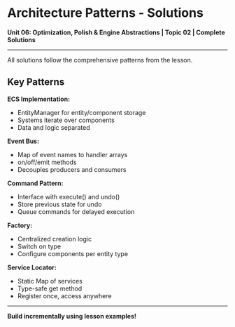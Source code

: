 # Architecture Patterns - Solutions

**Unit 06: Optimization, Polish & Engine Abstractions | Topic 02 | Complete Solutions**

---

All solutions follow the comprehensive patterns from the lesson.

## Key Patterns

**ECS Implementation:**
- EntityManager for entity/component storage
- Systems iterate over components
- Data and logic separated

**Event Bus:**
- Map of event names to handler arrays
- on/off/emit methods
- Decouples producers and consumers

**Command Pattern:**
- Interface with execute() and undo()
- Store previous state for undo
- Queue commands for delayed execution

**Factory:**
- Centralized creation logic
- Switch on type
- Configure components per entity type

**Service Locator:**
- Static Map of services
- Type-safe get method
- Register once, access anywhere

---

**Build incrementally using lesson examples!**
